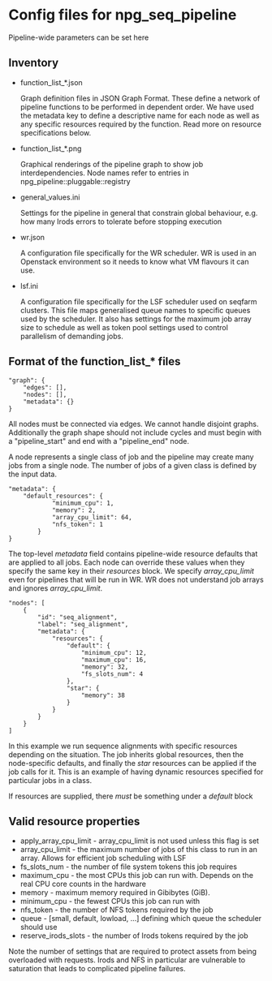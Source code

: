 # Config files for npg_seq_pipeline

Pipeline-wide parameters can be set here

## Inventory
- function_list_*.json

  Graph definition files in JSON Graph Format. These define a network of pipeline functions to be performed in dependent order. We have used the metadata key to define a descriptive name for each node as well as any specific resources required by the function. Read more on resource specifications below.

- function_list_*.png

  Graphical renderings of the pipeline graph to show job interdependencies. Node names refer to entries in npg_pipeline::pluggable::registry

- general_values.ini

  Settings for the pipeline in general that constrain global behaviour, e.g. how many Irods errors to tolerate before stopping execution

- wr.json

  A configuration file specifically for the WR scheduler. WR is used in an Openstack environment so it needs to know what VM flavours it can use.

- lsf.ini

  A configuration file specifically for the LSF scheduler used on seqfarm clusters. This file maps generalised queue names to specific queues used by the scheduler. It also has settings for the maximum job array size to schedule as well as token pool settings used to control parallelism of demanding jobs.

## Format of the function_list_* files

    "graph": {
        "edges": [],
        "nodes": [],
        "metadata": {}
    }

All nodes must be connected via edges. We cannot handle disjoint graphs. Additionally the graph shape should not include cycles and must begin with a "pipeline_start" and end with a "pipeline_end" node.

A node represents a single class of job and the pipeline may create many jobs from a single node. The number of jobs of a given class is defined by the input data.

    "metadata": {
        "default_resources": {
                "minimum_cpu": 1,
                "memory": 2,
                "array_cpu_limit": 64,
                "nfs_token": 1
            }
    }

The top-level *metadata* field contains pipeline-wide resource defaults that are applied to all jobs. Each node can override these values when they specify the same key in their *resources* block. We specify *array_cpu_limit* even for pipelines that will be run in WR. WR does not understand job arrays and ignores *array_cpu_limit*.

    "nodes": [
        {
            "id": "seq_alignment",
            "label": "seq_alignment",
            "metadata": {
                "resources": {
                    "default": {
                        "minimum_cpu": 12,
                        "maximum_cpu": 16,
                        "memory": 32,
                        "fs_slots_num": 4
                    },
                    "star": {
                        "memory": 38
                    }
                }
            }
        }
    ]

In this example we run sequence alignments with specific resources depending on the situation. The job inherits global resources, then the node-specific defaults, and finally the *star* resources can be applied if the job calls for it. This is an example of having dynamic resources specified for particular jobs in a class.

If resources are supplied, there *must* be something under a *default* block

## Valid resource properties

- apply_array_cpu_limit - array_cpu_limit is not used unless this flag is set
- array_cpu_limit - the maximum number of jobs of this class to run in an array. Allows for efficient job scheduling with LSF
- fs_slots_num - the number of file system tokens this job requires
- maximum_cpu - the most CPUs this job can run with. Depends on the real CPU core counts in the hardware
- memory - maximum memory required in Gibibytes (GiB).
- minimum_cpu - the fewest CPUs this job can run with
- nfs_token - the number of NFS tokens required by the job
- queue - [small, default, lowload, ...] defining which queue the scheduler should use
- reserve_irods_slots - the number of Irods tokens required by the job

Note the number of settings that are required to protect assets from being overloaded with requests. Irods and NFS in particular are vulnerable to saturation that leads to complicated pipeline failures.
